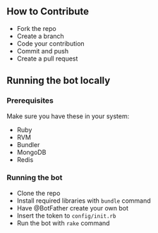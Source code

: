 ## How to Contribute

- Fork the repo
- Create a branch
- Code your contribution
- Commit and push
- Create a pull request

## Running the bot locally

### Prerequisites

Make sure you have these in your system:
- Ruby
- RVM
- Bundler
- MongoDB
- Redis

### Running the bot

- Clone the repo
- Install required libraries with `bundle` command
- Have @BotFather create your own bot
- Insert the token to `config/init.rb`
- Run the bot with `rake` command
